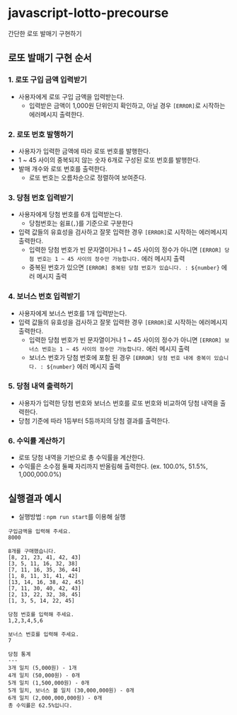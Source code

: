 # javascript-lotto-precourse

간단한 로또 발매기 구현하기

## 로또 발매기 구현 순서

### 1. 로또 구입 금액 입력받기

- 사용자에게 로또 구입 금액을 입력받는다.
  - 입력받은 금액이 1,000원 단위인지 확인하고, 아닐 경우 `[ERROR]`로 시작하는 에러메시지 출력한다.

### 2. 로또 번호 발행하기

- 사용자가 입력한 금액에 따라 로또 번호를 발행한다.
- 1 ~ 45 사이의 중복되지 않는 숫자 6개로 구성된 로또 번호를 발행한다.
- 발매 개수와 로또 번호를 출력한다.
  - 로또 번호는 오름차순으로 정렬하여 보여준다.

### 3. 당첨 번호 입력받기

- 사용자에게 당첨 번호를 6개 입력받는다.
  - 당첨번호는 쉼표(`,`)를 기준으로 구분한다
- 입력 값들의 유효성을 검사하고 잘못 입력한 경우 `[ERROR]`로 시작하는 에러메시지 출력한다.
  - 입력한 당첨 번호가 빈 문자열이거나 1 ~ 45 사이의 정수가 아니면 `[ERROR] 당첨 번호는 1 ~ 45 사이의 정수만 가능합니다.` 에러 메시지 출력
  - 중복된 번호가 있으면 `[ERROR] 중복된 당첨 번호가 있습니다. : ${number}` 에러 메시지 출력

### 4. 보너스 번호 입력받기

- 사용자에게 보너스 번호를 1개 입력받는다.
- 입력 값들의 유효성을 검사하고 잘못 입력한 경우 `[ERROR]`로 시작하는 에러메시지 출력한다.
  - 입력한 당첨 번호가 빈 문자열이거나 1 ~ 45 사이의 정수가 아니면 `[ERROR] 보너스 번호는 1 ~ 45 사이의 정수만 가능합니다.` 에러 메시지 출력
  - 보너스 번호가 당첨 번호에 포함 된 경우 `[ERROR] 당첨 번호 내에 중복이 있습니다. : ${number}` 에러 메시지 출력

### 5. 당첨 내역 출력하기

- 사용자가 입력한 당첨 번호와 보너스 번호를 로또 번호와 비교하여 당첨 내역을 출력한다.
- 당첨 기준에 따라 1등부터 5등까지의 당첨 결과를 출력한다.

### 6. 수익률 계산하기

- 로또 당첨 내역을 기반으로 총 수익률을 계산한다.
- 수익률은 소수점 둘째 자리까지 반올림해 출력한다. (ex. 100.0%, 51.5%, 1,000,000.0%)

## 실행결과 예시

- 실행방법 : `npm run start`를 이용해 실행

```
구입금액을 입력해 주세요.
8000

8개를 구매했습니다.
[8, 21, 23, 41, 42, 43]
[3, 5, 11, 16, 32, 38]
[7, 11, 16, 35, 36, 44]
[1, 8, 11, 31, 41, 42]
[13, 14, 16, 38, 42, 45]
[7, 11, 30, 40, 42, 43]
[2, 13, 22, 32, 38, 45]
[1, 3, 5, 14, 22, 45]

당첨 번호를 입력해 주세요.
1,2,3,4,5,6

보너스 번호를 입력해 주세요.
7

당첨 통계
---
3개 일치 (5,000원) - 1개
4개 일치 (50,000원) - 0개
5개 일치 (1,500,000원) - 0개
5개 일치, 보너스 볼 일치 (30,000,000원) - 0개
6개 일치 (2,000,000,000원) - 0개
총 수익률은 62.5%입니다.
```
